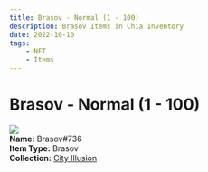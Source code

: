 ```yaml
---
title: Brasov - Normal (1 - 100)
description: Brasov Items in Chia Inventory
date: 2022-10-10
tags:
    - NFT
    - Items
---
```


# Brasov - Normal (1 - 100)
<div class="item_thumbnail">
<img loading="lazy" src="https://6cjbdzx5bk4many5xuxudreteygxaqy5rnota4wxmvjrxfyqyi.arweave.net/8JIR5v0KuMA3Hb0vQcSTJg1wQx2LXTBy12VTG-5cQwo"><br/>
<div><strong>Name:</strong> Brasov#736</div>
<div><strong>Item Type:</strong> Brasov</div>
<div><strong>Collection:</strong> <a href="https://www.spacescan.io/xch/nft/collection/col1lend2dcn558km4wcwta4xnkfv3xpcmlp9kyt0m909emvfxechlyqdl5ndg">City Illusion</a></div>
</div>

